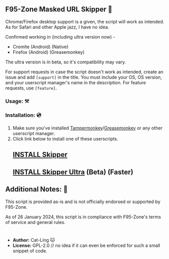 ## F95-Zone Masked URL Skipper 🔞

Chrome/Firefox desktop support is a given, the script will work as intended. As for Safari and other Apple jazz, I have no idea.

Confirmed working in (including ultra version now) -
- Cromite (Android) (Native)
- Firefox (Android) (Greasemonkey)

The ultra version is in beta, so it's compatibility may vary.

For support requests in case the script doesn't work as intended, create an issue and add `[support]` in the title. You must include your OS, OS version, and your userscript manager's name in the description.
For feature requests, use `[feature]`.

### Usage: ⚒

### Installation: 💿
1. Make sure you've installed [Tampermonkey](https://www.tampermonkey.net/)/[Greasemonkey](https://addons.mozilla.org/en-US/firefox/addon/greasemonkey/) or any other userscript manager.
2. Click link below to install one of these userscripts.
   ## [INSTALL Skipper](https://github.com/Cat-Ling/f95zone-skipper/raw/main/f95zone-skipper.user.js)
   ## [INSTALL Skipper Ultra](https://github.com/Cat-Ling/f95zone-skipper/raw/main/f95zone-skipper_ultra.user.js) (Beta) (Faster)


## Additional Notes: 📝

This script is provided as-is and is not officially endorsed or supported by F95-Zone.

As of 26 January 2024, this script is in compliance with F95-Zone's terms of service and general rules.

#
- **Author:** Cat-Ling 🐱
- **License:** GPL-2.0 // no idea if it can even be enforced for such a small snippet of code.
